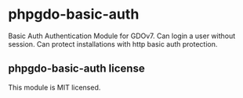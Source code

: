 # phpgdo-basic-auth

Basic Auth Authentication Module for GDOv7.
Can login a user without session.
Can protect installations with http basic auth protection.


## phpgdo-basic-auth license

This module is MIT licensed.
